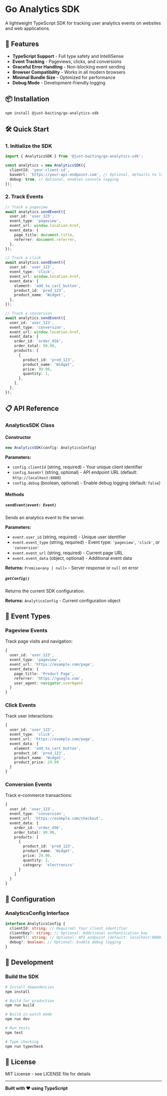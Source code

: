 # Go Analytics SDK

A lightweight TypeScript SDK for tracking user analytics events on websites and web applications.

## 🚀 Features

- **TypeScript Support** - Full type safety and IntelliSense
- **Event Tracking** - Pageviews, clicks, and conversions
- **Graceful Error Handling** - Non-blocking event sending
- **Browser Compatibility** - Works in all modern browsers
- **Minimal Bundle Size** - Optimized for performance
- **Debug Mode** - Development-friendly logging

## 📦 Installation

```bash
npm install @just-baiting/go-analytics-sdk
```

## 🛠️ Quick Start

### 1. Initialize the SDK

```typescript
import { AnalyticsSDK } from '@just-baiting/go-analytics-sdk';

const analytics = new AnalyticsSDK({
  clientId: 'your-client-id',
  baseUrl: 'https://your-api-endpoint.com', // Optional, defaults to localhost:8080
  debug: true, // Optional, enables console logging
});
```

### 2. Track Events

```typescript
// Track a pageview
await analytics.sendEvent({
  user_id: 'user_123',
  event_type: 'pageview',
  event_url: window.location.href,
  event_data: {
    page_title: document.title,
    referrer: document.referrer,
  },
});

// Track a click
await analytics.sendEvent({
  user_id: 'user_123',
  event_type: 'click',
  event_url: window.location.href,
  event_data: {
    element: 'add_to_cart_button',
    product_id: 'prod_123',
    product_name: 'Widget',
  },
});

// Track a conversion
await analytics.sendEvent({
  user_id: 'user_123',
  event_type: 'conversion',
  event_url: window.location.href,
  event_data: {
    order_id: 'order_456',
    order_total: 99.99,
    products: [
      {
        product_id: 'prod_123',
        product_name: 'Widget',
        price: 99.99,
        quantity: 1,
      },
    ],
  },
});
```

## 📋 API Reference

### **AnalyticsSDK Class**

#### Constructor

```typescript
new AnalyticsSDK(config: AnalyticsConfig)
```

**Parameters:**

- `config.clientId` (string, required) - Your unique client identifier
- `config.baseUrl` (string, optional) - API endpoint URL (default: `http://localhost:8080`)
- `config.debug` (boolean, optional) - Enable debug logging (default: `false`)

#### Methods

##### `sendEvent(event: Event)`

Sends an analytics event to the server.

**Parameters:**

- `event.user_id` (string, required) - Unique user identifier
- `event.event_type` (string, required) - Event type: `'pageview'`, `'click'`, or `'conversion'`
- `event.event_url` (string, required) - Current page URL
- `event.event_data` (object, optional) - Additional event data

**Returns:** `Promise<any | null>` - Server response or `null` on error

##### `getConfig()`

Returns the current SDK configuration.

**Returns:** `AnalyticsConfig` - Current configuration object

## 🎯 Event Types

### **Pageview Events**

Track page visits and navigation:

```typescript
{
  user_id: 'user_123',
  event_type: 'pageview',
  event_url: 'https://example.com/page',
  event_data: {
    page_title: 'Product Page',
    referrer: 'https://google.com',
    user_agent: navigator.userAgent
  }
}
```

### **Click Events**

Track user interactions:

```typescript
{
  user_id: 'user_123',
  event_type: 'click',
  event_url: 'https://example.com/page',
  event_data: {
    element: 'add_to_cart_button',
    product_id: 'prod_123',
    product_name: 'Widget',
    product_price: 29.99
  }
}
```

### **Conversion Events**

Track e-commerce transactions:

```typescript
{
  user_id: 'user_123',
  event_type: 'conversion',
  event_url: 'https://example.com/checkout',
  event_data: {
    order_id: 'order_456',
    order_total: 99.99,
    products: [
      {
        product_id: 'prod_123',
        product_name: 'Widget',
        price: 29.99,
        quantity: 2,
        category: 'electronics'
      }
    ]
  }
}
```

## 🔧 Configuration

### **AnalyticsConfig Interface**

```typescript
interface AnalyticsConfig {
  clientId: string; // Required: Your client identifier
  clientKey?: string; // Optional: Additional authentication key
  baseUrl?: string; // Optional: API endpoint (default: localhost:8080)
  debug?: boolean; // Optional: Enable debug logging
}
```

## 🧪 Development

### **Build the SDK**

```bash
# Install dependencies
npm install

# Build for production
npm run build

# Build in watch mode
npm run dev

# Run tests
npm test

# Type checking
npm run typecheck
```

## 📄 License

MIT License - see LICENSE file for details

---

**Built with ❤️ using TypeScript**
